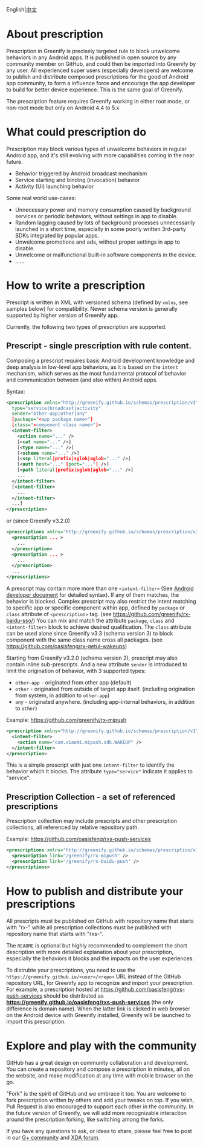English|[中文](/README.chs.md)

# About prescription

Prescription in Greenify is precisely targeted rule to block unwelcome behaviors in any Android apps. It is published in open source by any community member on GitHub, and could then be imported into Greenify by any user. All experienced super users (especially developers) are welcome to publish and distribute composed prescriptions for the good of Android app community, to form a influence force and encourage the app developer to build for better device experience. This is the same goal of Greenify.

The prescription feature requires Greenify working in either root mode, or non-root mode but only on Android 4.4 to 5.x.

# What could prescription do

Prescription may block various types of unwelcome behaviors in regular Android app, and it's still evolving with more capabilities coming in the near future.

* Behavior triggered by Android broadcast mechanism
* Service starting and binding (invocation) behavior
* Activity (UI) launching behavior

Some real world use-cases:

* Unnecessary power and memory consumption caused by background services or periodic behaviors, without settings in app to disable.
* Random lagging caused by lots of background processes unnecessarily launched in a short time, especially in some poorly written 3rd-party SDKs integrated by popular apps.
* Unwelcome promotions and ads, without proper settings in app to disable.
* Unwelcome or malfunctional built-in software components in the device.
* ……

# How to write a prescription

Prescript is written in XML with versioned schema (defined by `xmlns`, see samples below) for compatibility. Newer schema version is generally supported by higher version of Greenify app.

Currently, the following two types of prescription are supported.

## Prescript - single prescription with rule content.

Composing a prescript requires basic Android development knowledge and deep analysis in low-level app behaviors, as it is based on the `intent` mechanism, which serves as the most fundamental protocol of behavior and communication between (and also within) Android apps.

Syntax:

```xml
<prescription xmlns="http://greenify.github.io/schemas/prescription/v3"
  type="service|broadcast|activity"
  sender="other-app|other|any"
  [package="<app package name>"]
  [class="<component class name>"]>
  <intent-filter>
    <action name="..." />
    [<cat name="..." />]
    [<type name="..." />]
    [<scheme name="..." />]
    [<ssp literal|prefix|sglob|aglob="..." />]
    [<auth host="..." [port="..."] />]
    [<path literal|prefix|sglob|aglob="..." />]
    ...
  </intent-filter>
  [<intent-filter>
    ...
  </intent-filter>
  ...]
</prescription>
```

or (since Greenify v3.2.0)

```xml
<prescriptions xmlns="http://greenify.github.io/schemas/prescription/v2">
  <prescription ... >
    ...
  </prescription>
  <prescription ... >
    ...
  </prescription>
  ...
</prescriptions>
```

A prescript may contain more more than one `<intent-filter>` (See [Android developer document](https://developer.android.com/guide/topics/manifest/intent-filter-element.html) for detailed syntax). If any of them matches, the behavior is blocked. Complex prescript may also restrict the intent matching to specific app or specific component within app, defined by `package` or `class` attribute of `<prescription>` tag. (see <https://github.com/greenify/rx-baidu-sso/>) You can mix and match the attribute `package`, `class` and `<intent-filter>` block to achieve desired qualification. The `class` attribute can be used alone since Greenify v3.3 (schema version 3) to block component with the same class name cross all packages. (see <https://github.com/oasisfeng/rx-getui-wakeups>)

Starting from Greenify v3.2.0 (schema version 2), prescript may also contain inline sub-prescripts. And a new attribute `sender` is introduced to limit the origination of behavior, with 3 supported types:

* `other-app` - originated from other app (default)
* `other` - originated from outside of target app itself. (including origination from system, in addition to `other-app`)
* `any` - originated anywhere. (including app-internal behaviors, in addition to `other`)

Example: <https://github.com/greenify/rx-mipush>

```xml
<prescription xmlns="http://greenify.github.io/schemas/prescription/v1" type="service">
  <intent-filter>
    <action name="com.xiaomi.mipush.sdk.WAKEUP" />
  </intent-filter>
</prescription>
```

This is a simple prescript with just one `intent-filter` to identify the behavior which it blocks. The attribute `type="service"` indicate it applies to "service".


## Prescription Collection - a set of referenced prescriptions

Prescription collection may include prescripts and other prescription collections, all referenced by relative repository path.

Example: <https://github.com/oasisfeng/rxs-push-services>

```xml
<prescriptions xmlns="http://greenify.github.io/schemas/prescription/v1">
  <prescription link="/greenify/rx-mipush" />
  <prescription link="/greenify/rx-baidu-push" />
</prescriptions>
```

# How to publish and distribute your prescriptions

All prescripts must be published on GitHub with repository name that starts with "rx-" while all prescription collections must be published with repository name that starts with "rxs-".

The `README` is optional but highly recommended to complement the short description with more detailed explanation about your prescription, especially the behaviors it blocks and the impacts on the user experiences.

To distrubte your prescriptions, you need to use the `https://greenify.github.io/<user>/<repo>` URL instead of the GitHub repository URL, for Greenify app to recognize and import your prescription. For example, a prescription hosted at <https://github.com/oasisfeng/rxs-push-services> should be distributed as **<https://greenify.github.io/oasisfeng/rxs-push-services>** (the only difference is domain name). When the latter link is clicked in web browser on the Android device with Greenify installed, Greenify will be launched to import this prescription.

# Explore and play with the community

GitHub has a great design on community collaboration and development. You can create a repository and compose a prescription in minutes, all on the website, and make modification at any time with mobile browser on the go.

"Fork" is the spirit of GitHub and we embrace it too. You are welcome to fork prescription written by others and add your tweaks on top. If you wish, Pull Request is also encouraged to support each other in the community. In the future version of Greenify, we will add more recognizable interaction around the prescription forking, like switching among the forks.

If you have any questions to ask, or ideas to share, please feel free to post in our [G+ community](https://plus.google.com/communities/103850238949791125024) and [XDA forum](https://forum.xda-developers.com/apps/greenify).
